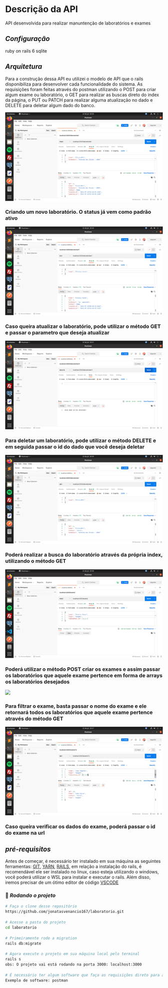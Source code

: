 # Descrição da API
API desenvolvida para realizar manuntenção de laboratórios e exames

## _Configuração_
ruby on rails 6
sqlite

## _Arquitetura_

Para a construção dessa API eu utilizei o modelo de API que o rails disponibiliza para desenvolver cada funcionalidade do sistema. As requisições foram feitas através do postman utilizando o POST para criar algum exame ou laboratório, o GET para realizar as buscas direto do index da página, o PUT ou PATCH para realizar alguma atualização no dado e DELETE para deletar algum dado do banco.

<img src="public/criando_laboratorio.png">

<h3>Criando um novo laboratório. O status já vem como padrão ativo</h3>

<img src="public/atualizando_laboratorio.png">

<h3>Caso queira atualizar o laboratório, pode utilizar o método GET e passar o parametro que deseja atualizar</h3>

<img src="public/deletar_laboratorio.png">

<h3>Para deletar um laboratório, pode utilizar o método DELETE e em seguida passar o id do dado que você deseja deletar</h3>

<img src="public/realizando_busca_laboratorio.png">

<h3>Poderá realizar a busca do laboratório através da própria index, utilizando o método GET</h3>

<img src="public/criacao_exame.png">

<h3>Poderá utilizar o método POST criar os exames e assim passar os laboratórios que aquele exame pertence em forma de arrays os laboratórios desejados</h3>

<img src="public/filtrar_exame.png">

<h3>Para filtrar o exame, basta passar o nome do exame e ele retornará todos os laboratórios que aquele exame pertence através do método GET</h3>

<img src="public/puxar_dados_exame.png">

<h3>Caso queira verificar os dados do exame, poderá passar o id do exame na url</h3>


## _pré-requisitos_

Antes de começar, é necessário ter instalado em sua máquina as seguintes ferramentas:
[GIT](https://git-scm.com), [YARN](https://classic.yarnpkg.com/en/docs/install/#windows-stable), [RAILS](https://gorails.com/setup/ubuntu/21.04), em relação a instalação do rails, é recomendável ele ser instalado no linux, caso esteja utilizando o windows, você poderá utilizar o WSL para instalar e executar o rails. Além disso, iremos precisar de um ótimo editor de código [VSCODE](https://code.visualstudio.com/download)

### 🎲 _Rodando o projeto_

```bash
# Faça o clone desse repositório
https://github.com/jonatasvenancio167/laboratorio.git

# Acesse a pasta do projeto
cd laboratorio

# Primeiramente rode a migration
rails db:migrate

# Agora execute o projeto em sua máquina local pelo terminal
rails s
obs: O projeto vai está rodando na porta 3000: localhost:3000

# É necessário ter algum software que faça as requisições direto para a api
Exemplo de software: postman
```